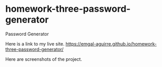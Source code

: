 # homework-three-password-generator
Password Generator

Here is a link to my live site. 
https://emgal-aguirre.github.io/homework-three-password-generator/

Here are screenshots of the project. 
